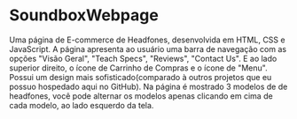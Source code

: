 # SoundboxWebpage

Uma página de E-commerce de Headfones, desenvolvida em HTML, CSS e JavaScript. A página apresenta ao usuário uma barra de navegação com as opções "Visão Geral", "Teach Specs", "Reviews", "Contact Us". E ao lado superior direito, o ícone de Carrinho de Compras e o ícone de "Menu".
Possui um design mais sofisticado(comparado à outros projetos que eu possuo hospedado aqui no GitHub). Na página é mostrado 3 modelos de de headfones, você pode alternar os modelos apenas clicando em cima de cada modelo, ao lado esquerdo da tela.
